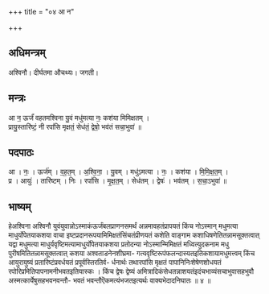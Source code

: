 +++
title = "०४ आ न"

+++
## अधिमन्त्रम्
अश्विनौ। दीर्घतमा औचथ्यः। जगती।

## मन्त्रः
आ न॒ ऊर्जं॑ वहतमश्विना यु॒वं मधु॑मत्या नः॒ कश॑या मिमिक्षतम् ।  
प्रायु॒स्तारि॑ष्टं॒ नी रपां॑सि मृक्षतं॒ सेध॑तं॒ द्वेषो॒ भव॑तं सचा॒भुवा॑ ॥

## पदपाठः
आ । नः॒ । ऊर्ज॑म् । व॒ह॒त॒म् । अ॒श्वि॒ना॒ । यु॒वम् । मधु॑ऽमत्या । नः॒ । कश॑या । मि॒मि॒क्ष॒त॒म् ।  
प्र । आयुः॑ । तारि॑ष्टम् । निः । रपां॑सि । मृ॒क्ष॒त॒म् । सेध॑तम् । द्वेषः॑ । भव॑तम् । स॒चा॒ऽभुवा॑ ॥

## भाष्यम्
हेअश्विना अश्विनौ युवंयुवान्नोऽस्माकंऊर्जंबलप्राणनसमर्थं अन्नमावहतंप्रापयतं किंच नोऽस्मान् मधुमत्या माधुर्योपेतयाकशया वाचा इष्टप्रदानरूपयामिमिक्षतंसिंचतंप्रीणयतं कशेति वाङ्गाम कशाधिषणेतितन्नामसूक्तत्वात् यद्वा मधुमत्या माधुर्यवृष्टिमत्यामाधुर्योपेतयाकशया प्रतोदन्या नोऽस्मान्मिमिक्षतं मध्वित्युदकनाम मधु पुरीषमितितन्नामसूक्तत्वात् कशया अश्वताडनेनशीघ्रमा- गत्यवृष्टिरूपंफलन्दास्यतइतिकशायामधुमत्त्वम् किंच आयुरायुष्यं प्रतारिष्टंप्रवर्धयतं प्रपूर्वस्तिरतिर्व- र्धनार्थः तथारपांसि मृक्षतं पापानिनिःशेषेणशोधयतं रपोरिप्रमितिपापनामनीभवतइतियास्कः । किंच द्वेषः द्वेष्यं अमित्रादिकंसेधतन्नाशयतंइदंचभाव्यंसचाभुवासहभुवौ अस्मत्कार्येषुसहभवनवन्तौ- भवतं भवन्तौऎकमत्यंभजतइत्यर्थः वाक्यभेदादनिघातः ॥ ४ ॥